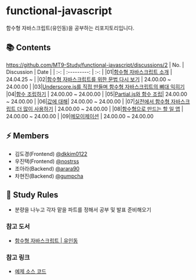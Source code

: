 # functional-javascript
함수형 자바스크립트(유인동)을 공부하는 리포지토리입니다.

## 📚 Contents
https://github.com/MT9-Study/functional-javascript/discussions/2
| No. | Discussion | Date |
| :-: | :---------: | :-: |
|01|[함수형 자바스크립트 소개](https://github.com/MT9-Study/functional-javascript/discussions/2) | 24.04.25 ~ |
|02|[함수형 자바스크립트를 위한 문법 다시 보기](https://github.com/MT9-Study/functional-javascript/discussions/3) | 24.00.00 ~ 24.00.00 |
|03|[Underscore.js를 직접 만들며 함수형 자바스크립트의 뼈대 익히기](https://github.com/MT9-Study/functional-javascript/discussions/4)
|04|[함수 조립하기](https://github.com/MT9-Study/functional-javascript/discussions/5) | 24.00.00 ~ 24.00.00 |
|05|[Partial.js와 함수 조립](https://github.com/MT9-Study/functional-javascript/discussions/6)| 24.00.00 ~ 24.00.00 |
|06|[값에 대해](https://github.com/MT9-Study/functional-javascript/discussions/7)| 24.00.00 ~ 24.00.00 |
|07|[실전에서 함수형 자바스크립트 더 많이 사용하기](https://github.com/MT9-Study/functional-javascript/discussions/8) | 24.00.00 ~ 24.00.00 |
|08|[함수형으로 만드는 할 일 앱](https://github.com/MT9-Study/functional-javascript/discussions/9) | 24.00.00 ~ 24.00.00 |
|09|[메모이제이션](https://github.com/MT9-Study/functional-javascript/discussions/10) | 24.00.00 ~ 24.00.00 

## ⚡️ Members
* 김도경(Frontend) [@dkkim0122](https://github.com/dkkim0122)
* 우진택(Frontend) [@nostrss](https://github.com/nostrss)
* 조아라(Backend) [@arara90](https://github.com/arara90)
* 차현진(Backend) [@gumpcha](https://github.com/gumpcha)

## 📝 Study Rules
* 분량을 나누고 각자 맡을 파트를 정해서 공부 및 발표 준비해오기

### 참고 도서
- [함수형 자바스크립트 | 유인동](https://www.yes24.com/Product/Goods/56885507)

### 참고 링크
- [예제 소스 코드](https://github.com/indongyoo/functional-javascript?tab=readme-ov-file)
